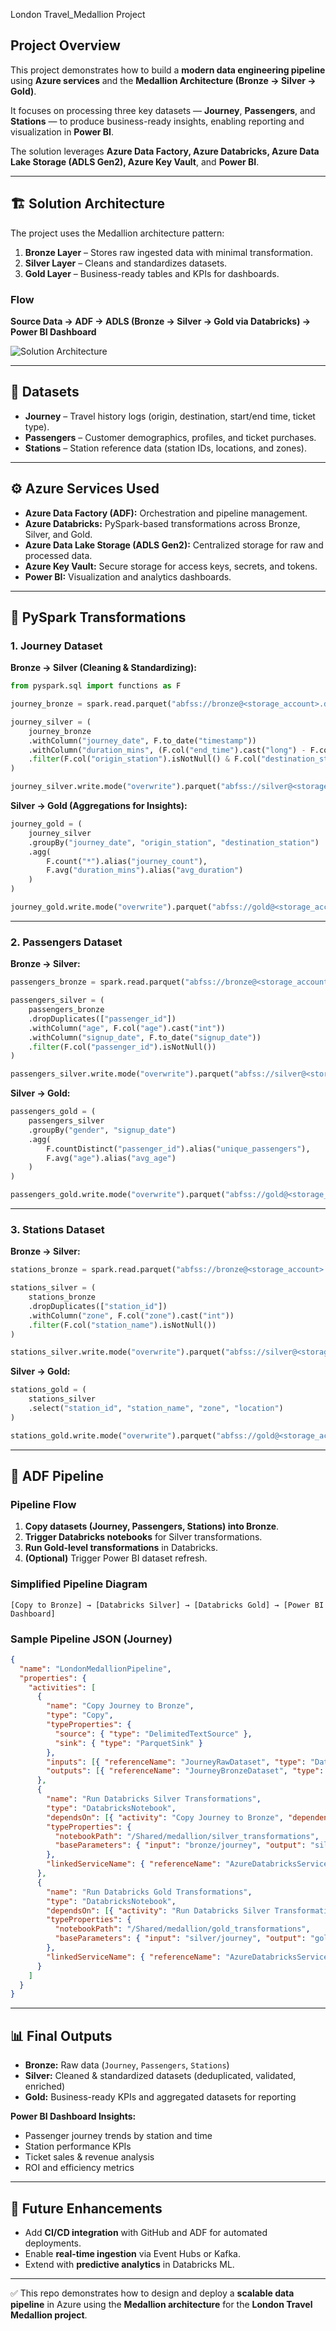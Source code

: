  London Travel_Medallion Project  

## Project Overview  
This project demonstrates how to build a **modern data engineering pipeline** using **Azure services** and the **Medallion Architecture (Bronze → Silver → Gold)**.  

It focuses on processing three key datasets — **Journey**, **Passengers**, and **Stations** — to produce business-ready insights, enabling reporting and visualization in **Power BI**.  

The solution leverages **Azure Data Factory, Azure Databricks, Azure Data Lake Storage (ADLS Gen2), Azure Key Vault**, and **Power BI**.  

---

## 🏗️ Solution Architecture  

The project uses the Medallion architecture pattern:  

1. **Bronze Layer** – Stores raw ingested data with minimal transformation.  
2. **Silver Layer** – Cleans and standardizes datasets.  
3. **Gold Layer** – Business-ready tables and KPIs for dashboards.  

### Flow  
**Source Data → ADF → ADLS (Bronze → Silver → Gold via Databricks) → Power BI Dashboard**  

![Solution Architecture](images/architecture.png)  


---

## 📂 Datasets  

- **Journey** – Travel history logs (origin, destination, start/end time, ticket type).  
- **Passengers** – Customer demographics, profiles, and ticket purchases.  
- **Stations** – Station reference data (station IDs, locations, and zones).  

---

## ⚙️ Azure Services Used  

- **Azure Data Factory (ADF):** Orchestration and pipeline management.  
- **Azure Databricks:** PySpark-based transformations across Bronze, Silver, and Gold.  
- **Azure Data Lake Storage (ADLS Gen2):** Centralized storage for raw and processed data.  
- **Azure Key Vault:** Secure storage for access keys, secrets, and tokens.  
- **Power BI:** Visualization and analytics dashboards.  

---

## 🔄 PySpark Transformations  

### 1. Journey Dataset  

**Bronze → Silver (Cleaning & Standardizing):**  
```python
from pyspark.sql import functions as F

journey_bronze = spark.read.parquet("abfss://bronze@<storage_account>.dfs.core.windows.net/journey/")

journey_silver = (
    journey_bronze
    .withColumn("journey_date", F.to_date("timestamp"))
    .withColumn("duration_mins", (F.col("end_time").cast("long") - F.col("start_time").cast("long"))/60)
    .filter(F.col("origin_station").isNotNull() & F.col("destination_station").isNotNull())
)

journey_silver.write.mode("overwrite").parquet("abfss://silver@<storage_account>.dfs.core.windows.net/journey/")
```

**Silver → Gold (Aggregations for Insights):**  
```python
journey_gold = (
    journey_silver
    .groupBy("journey_date", "origin_station", "destination_station")
    .agg(
        F.count("*").alias("journey_count"),
        F.avg("duration_mins").alias("avg_duration")
    )
)

journey_gold.write.mode("overwrite").parquet("abfss://gold@<storage_account>.dfs.core.windows.net/journey/")
```

---

### 2. Passengers Dataset  

**Bronze → Silver:**  
```python
passengers_bronze = spark.read.parquet("abfss://bronze@<storage_account>.dfs.core.windows.net/passengers/")

passengers_silver = (
    passengers_bronze
    .dropDuplicates(["passenger_id"])
    .withColumn("age", F.col("age").cast("int"))
    .withColumn("signup_date", F.to_date("signup_date"))
    .filter(F.col("passenger_id").isNotNull())
)

passengers_silver.write.mode("overwrite").parquet("abfss://silver@<storage_account>.dfs.core.windows.net/passengers/")
```

**Silver → Gold:**  
```python
passengers_gold = (
    passengers_silver
    .groupBy("gender", "signup_date")
    .agg(
        F.countDistinct("passenger_id").alias("unique_passengers"),
        F.avg("age").alias("avg_age")
    )
)

passengers_gold.write.mode("overwrite").parquet("abfss://gold@<storage_account>.dfs.core.windows.net/passengers/")
```

---

### 3. Stations Dataset  

**Bronze → Silver:**  
```python
stations_bronze = spark.read.parquet("abfss://bronze@<storage_account>.dfs.core.windows.net/stations/")

stations_silver = (
    stations_bronze
    .dropDuplicates(["station_id"])
    .withColumn("zone", F.col("zone").cast("int"))
    .filter(F.col("station_name").isNotNull())
)

stations_silver.write.mode("overwrite").parquet("abfss://silver@<storage_account>.dfs.core.windows.net/stations/")
```

**Silver → Gold:**  
```python
stations_gold = (
    stations_silver
    .select("station_id", "station_name", "zone", "location")
)

stations_gold.write.mode("overwrite").parquet("abfss://gold@<storage_account>.dfs.core.windows.net/stations/")
```

---

## 📜 ADF Pipeline  

### Pipeline Flow  
1. **Copy datasets (Journey, Passengers, Stations) into Bronze**.  
2. **Trigger Databricks notebooks** for Silver transformations.  
3. **Run Gold-level transformations** in Databricks.  
4. **(Optional)** Trigger Power BI dataset refresh.  

### Simplified Pipeline Diagram  
```
[Copy to Bronze] → [Databricks Silver] → [Databricks Gold] → [Power BI Dashboard]
```

### Sample Pipeline JSON (Journey)  
```json
{
  "name": "LondonMedallionPipeline",
  "properties": {
    "activities": [
      {
        "name": "Copy Journey to Bronze",
        "type": "Copy",
        "typeProperties": {
          "source": { "type": "DelimitedTextSource" },
          "sink": { "type": "ParquetSink" }
        },
        "inputs": [{ "referenceName": "JourneyRawDataset", "type": "DatasetReference" }],
        "outputs": [{ "referenceName": "JourneyBronzeDataset", "type": "DatasetReference" }]
      },
      {
        "name": "Run Databricks Silver Transformations",
        "type": "DatabricksNotebook",
        "dependsOn": [{ "activity": "Copy Journey to Bronze", "dependencyConditions": ["Succeeded"] }],
        "typeProperties": {
          "notebookPath": "/Shared/medallion/silver_transformations",
          "baseParameters": { "input": "bronze/journey", "output": "silver/journey" }
        },
        "linkedServiceName": { "referenceName": "AzureDatabricksService", "type": "LinkedServiceReference" }
      },
      {
        "name": "Run Databricks Gold Transformations",
        "type": "DatabricksNotebook",
        "dependsOn": [{ "activity": "Run Databricks Silver Transformations", "dependencyConditions": ["Succeeded"] }],
        "typeProperties": {
          "notebookPath": "/Shared/medallion/gold_transformations",
          "baseParameters": { "input": "silver/journey", "output": "gold/journey" }
        },
        "linkedServiceName": { "referenceName": "AzureDatabricksService", "type": "LinkedServiceReference" }
      }
    ]
  }
}
```

---

## 📊 Final Outputs  

- **Bronze:** Raw data (`Journey`, `Passengers`, `Stations`)  
- **Silver:** Cleaned & standardized datasets (deduplicated, validated, enriched)  
- **Gold:** Business-ready KPIs and aggregated datasets for reporting  

**Power BI Dashboard Insights:**  
- Passenger journey trends by station and time  
- Station performance KPIs  
- Ticket sales & revenue analysis  
- ROI and efficiency metrics  

---

## 🚀 Future Enhancements  
- Add **CI/CD integration** with GitHub and ADF for automated deployments.  
- Enable **real-time ingestion** via Event Hubs or Kafka.  
- Extend with **predictive analytics** in Databricks ML.  

---

✅ This repo demonstrates how to design and deploy a **scalable data pipeline** in Azure using the **Medallion architecture** for the **London Travel Medallion project**.  
